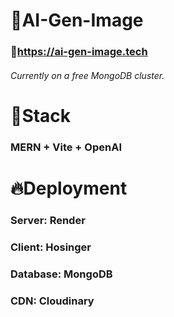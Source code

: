 # 🚀AI-Gen-Image
### 🔗https://ai-gen-image.tech
###### Currently on a free MongoDB cluster.

# 🧱Stack
### MERN + Vite + OpenAI

# 🔥Deployment
### Server: Render
### Client: Hosinger
### Database: MongoDB
### CDN: Cloudinary
